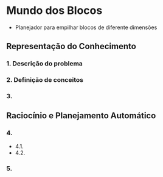 # Mundo dos Blocos
- Planejador para empilhar blocos de diferente dimensões

## Representação do Conhecimento

### 1. Descrição do problema

### 2. Definição de conceitos

### 3. 

## Raciocínio e Planejamento Automático

### 4.
   - 4.1.
   - 4.2.

### 5.

   
